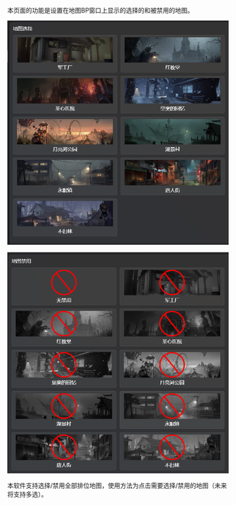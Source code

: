本页面的功能是设置在地图BP窗口上显示的选择的和被禁用的地图。

![选择地图部分](images/1749609657630-6321b473-f731-48d6-8298-340b34ed4260.png)

![禁用地图部分](images/1749609934413-2cdc988d-5c88-4c2d-b5d2-ce9cd96dee19.png)

本软件支持选择/禁用全部排位地图，使用方法为点击需要选择/禁用的地图（未来将支持多选）。

‍

